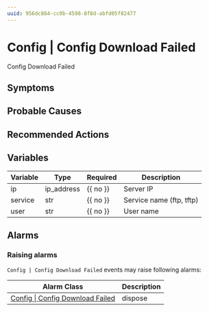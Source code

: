 ```yaml
---
uuid: 956dc864-cc0b-4598-8f8d-abfd05f82477
---
```

# Config | Config Download Failed

Config Download Failed

## Symptoms

## Probable Causes

## Recommended Actions

## Variables

Variable | Type | Required | Description
--- | --- | --- | ---
ip | ip_address | {{ no }} | Server IP
service | str | {{ no }} | Service name (ftp, tftp)
user | str | {{ no }} | User name

## Alarms

### Raising alarms

`Config | Config Download Failed` events may raise following alarms:

Alarm Class | Description
--- | ---
[Config \| Config Download Failed](../../alarm-classes/config/config-download-failed.md) | dispose
